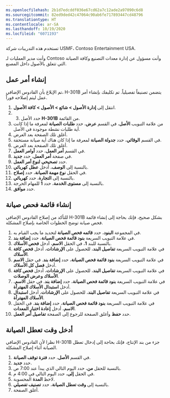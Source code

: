 ```yaml
---
ms.openlocfilehash: 2b1d7edcddf036e67cd62a7c12ade2a97090c6d8
ms.sourcegitcommit: 82ed9ded42c47064c90ab6fe717893447cd48796
ms.translationtype: HT
ms.contentlocale: ar-SA
ms.lasthandoff: 10/19/2020
ms.locfileid: "6071193"
---
```

تستخدم هذه التدريبات شركة USMF، Contoso Entertainment USA.  
 
وأنت مدير العمليات لـ Contoso وأنت مسؤول عن إدارة معدات التصنيع وكافة الصيانة التي تتعلق بالأصول داخل المصنع.  
 
## <a name="create-a-work-order"></a>إنشاء أمر عمل 
 
تم الإبلاغ بأن القادوس الإضافي، H-301B يتضمن تصنيفاً تفصيلياً. تم تكليفك بإنشاء أمر عمل ليتم إصلاحه فوراً.  
 
1.  انتقل إلى **إدارة الأصول > شائع > الأصول > كافة الأصول**. 
2.  3. حدد الأصل **H-301B** من القائمة.
3.  من علامة التبويب **الأصل**، في القسم **عرض**، حدد **طلبات الصيانة** لمعرفة ما إذا كانت أية طلبات نشطة موجودة في الأصل.  
4.  أغلق تلك الصفحة بعد العرض. 
5.  في القسم **الوقائي**، حدد **جدولة الصيانة** لمعرفة ما إذا كان هناك أية صيانة مستحقة.  
6.  أغلق تلك الصفحة بعد العرض. 
7.  في القسم **أمر العمل**، حدد **أوامر العمل**.
8.  في صفحة **أمر العمل**، حدد **جديد**. 
9.  حدد **تصحيحي** **لنوع أمر العمل**. 
10. بالنسبة إلى **الوصف**، أدخل **عطل كهربائي**.
11. في الحقل **نوع مهمة الصيانة**، حدد **إصلاح**.
12. بالنسبة إلى **التجارة**، حدد **كهربائي**. 
13. بالنسبة إلى **مستوى الخدمة**، حدد **1** للمهام الحرجة. 
14. حدد **موافق**. 
 
## <a name="create-a-maintenance-checklist"></a>إنشاء قائمة فحص صيانة 
للتأكد من إصلاح القادوس الإضافي H-301B بشكل صحيح، فإنك بحاجة إلى إنشاء قائمة فحص صيانة توضح الخطوات الخاصة بإصلاح المشكلة.
 
1.  في المجموعة **البنود**، حدد **قائمه فحص الصيانة** لتحديد ما يجب القيام به.  
2.  في علامة التبويب السريعة **بنود قائمة فحص الصيانة**، حدد **إضافة بند**. 
3.  بالنسبة للبند **1**، في الحقل **الاسم**، أدخل **فحص الأسلاك**.
4.  في علامة التبويب السريعة **تفاصيل البند**، للحصول على **الإرشادات**، أدخل **فحص كافة الأسلاك**. 
5.  في علامة التبويب السريعة **بنود قائمة فحص الصيانة**، حدد **إضافة بند**. في حقل **الاسم** أدخل **فصل كل الأسلاك**.
6.  في علامة التبويب السريعة **تفاصيل البند**، للحصول على **الإرشادات**، أدخل **فحص كافة الأسلاك وعرض الوصلات**. 
7.  في علامة التبويب السريعة **بنود قائمة فحص الصيانة**، حدد **إضافة بند**. في حقل **الاسم**، أدخل **استبدال الأسلاك المهترأة**. 
8.  في علامة التبويب السريعة **تفاصيل البند**، للحصول على **الإرشادات**، أدخل **استبدال الأسلاك المهترأة**.
9.  في علامة التبويب السريعة **بنود قائمة فحص الصيانة**، حدد **إضافة بند**. في الحقل **الاسم**، أدخل **إعادة اختبار المعدات**. 
10. حدد **حفظ** وأغلق الصفحة للرجوع إلى الصفحة **تفاصيل أمر العمل**. 
 
## <a name="enter-maintenance-downtime"></a>أدخل وقت تعطل الصيانة 

نظرا لأن القادوس الإضافي H-301B جزء من بند الإنتاج، فإنك بحاجة إلى إدخال تعطل الصيانة أثناء إصلاح المشكلة.
 
1.  في القسم **الأصل**، حدد **فترة توقف الصيانة**.  
2.  حدد **جديد‏‎**. 
3.  بالنسبة للحقل **من**، حدد اليوم التالي الذي يبدأ عند 7:00 ص. 
4.  في الحقل **إلى**، حدد اليوم التالي في 4:00 م. 
5.  لاحظ **المدة** المحسوبة.
6.  بالنسبة إلى **وقت تعطل الصيانة**، حدد **تصنيف تفصيلي**. 
7.  أغلق الصفحة. 

